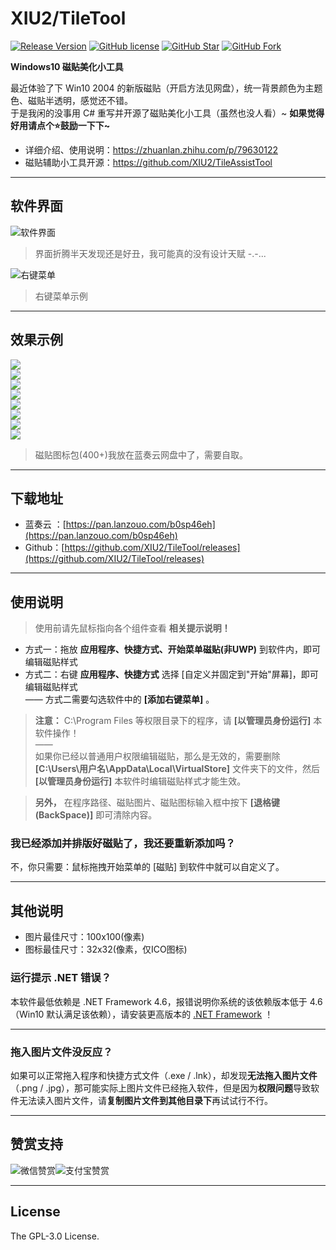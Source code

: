 # XIU2/TileTool

[![Release Version](https://img.shields.io/github/v/release/XIU2/TileTool.svg?style=flat-square&label=Release&color=1784ff)](https://github.com/XIU2/TileTool/releases/latest)
[![GitHub license](https://img.shields.io/github/license/XIU2/TileTool.svg?style=flat-square&label=License&color=3cb371&logo=github)](https://github.com/XIU2/TileTool/)
[![GitHub Star](https://img.shields.io/github/stars/XIU2/TileTool.svg?style=flat-square&label=Star&color=3cb371&logo=github)](https://github.com/XIU2/TileTool/)
[![GitHub Fork](https://img.shields.io/github/forks/XIU2/TileTool.svg?style=flat-square&label=Fork&color=3cb371&logo=github)](https://github.com/XIU2/TileTool/)

**Windows10 磁贴美化小工具**

最近体验了下 Win10 2004 的新版磁贴（开启方法见网盘），统一背景颜色为主题色、磁贴半透明，感觉还不错。  
于是我闲的没事用 C# 重写并开源了磁贴美化小工具（虽然也没人看）~ **如果觉得好用请点个⭐鼓励一下下~**  

- 详细介绍、使用说明：https://zhuanlan.zhihu.com/p/79630122  
- 磁贴辅助小工具开源：https://github.com/XIU2/TileAssistTool  

****

## 软件界面

![软件界面](https://raw.githubusercontent.com/XIU2/TileTool/master/img/01.png)  
> 界面折腾半天发现还是好丑，我可能真的没有设计天赋 -.-...  

![右键菜单](https://raw.githubusercontent.com/XIU2/TileTool/master/img/02.png)
> 右键菜单示例

****

## 效果示例

![](https://raw.githubusercontent.com/XIU2/TileTool/master/img/09.png)  
![](https://raw.githubusercontent.com/XIU2/TileTool/master/img/10.png)  
![](https://raw.githubusercontent.com/XIU2/TileTool/master/img/03.png)  
![](https://raw.githubusercontent.com/XIU2/TileTool/master/img/04.png)  
![](https://raw.githubusercontent.com/XIU2/TileTool/master/img/05.png)  
![](https://raw.githubusercontent.com/XIU2/TileTool/master/img/06.png)  
![](https://raw.githubusercontent.com/XIU2/TileTool/master/img/07.png)  
![](https://raw.githubusercontent.com/XIU2/TileTool/master/img/08.png)  

> 磁贴图标包(400+)我放在蓝奏云网盘中了，需要自取。  

****

## 下载地址

* 蓝奏云 ：[https://pan.lanzouo.com/b0sp46eh](https://pan.lanzouo.com/b0sp46eh)
* Github：[https://github.com/XIU2/TileTool/releases](https://github.com/XIU2/TileTool/releases)

****

## 使用说明

> 使用前请先鼠标指向各个组件查看 **相关提示说明！**  

* 方式一：拖放 **应用程序、快捷方式、开始菜单磁贴(非UWP)** 到软件内，即可编辑磁贴样式  
* 方式二：右键 **应用程序、快捷方式** 选择 [自定义并固定到"开始"屏幕]，即可编辑磁贴样式  
—— 方式二需要勾选软件中的 **[添加右键菜单]** 。

> **注意：** C:\Program Files 等权限目录下的程序，请 **[以管理员身份运行]** 本软件操作！  
> ——  
> 如果你已经以普通用户权限编辑磁贴，那么是无效的，需要删除 **[C:\Users\用户名\AppData\Local\VirtualStore]** 文件夹下的文件，然后 **[以管理员身份运行]** 本软件时编辑磁贴样式才能生效。  

> **另外，** 在程序路径、磁贴图片、磁贴图标输入框中按下 **[退格键(BackSpace)]** 即可清除内容。

### 我已经添加并排版好磁贴了，我还要重新添加吗？

不，你只需要：鼠标拖拽开始菜单的 [磁贴] 到软件中就可以自定义了。  

****

## 其他说明

* 图片最佳尺寸：100x100(像素)  
* 图标最佳尺寸：32x32(像素，仅ICO图标)  

### 运行提示 .NET 错误？

本软件最低依赖是 .NET Framework 4.6，报错说明你系统的该依赖版本低于 4.6（Win10 默认满足该依赖），请安装更高版本的 [.NET Framework](https://dotnet.microsoft.com/download/dotnet-framework) ！

****

### 拖入图片文件没反应？

如果可以正常拖入程序和快捷方式文件（.exe / .lnk），却发现**无法拖入图片文件**（.png / .jpg），那可能实际上图片文件已经拖入软件，但是因为**权限问题**导致软件无法读入图片文件，请**复制图片文件到其他目录下**再试试行不行。

****

## 赞赏支持

![微信赞赏](https://cdn.staticaly.com/gh/XIU2/XIU2/master/img/zs-01.png)![支付宝赞赏](https://cdn.staticaly.com/gh/XIU2/XIU2/master/img/zs-02.png)

****

## License

The GPL-3.0 License.